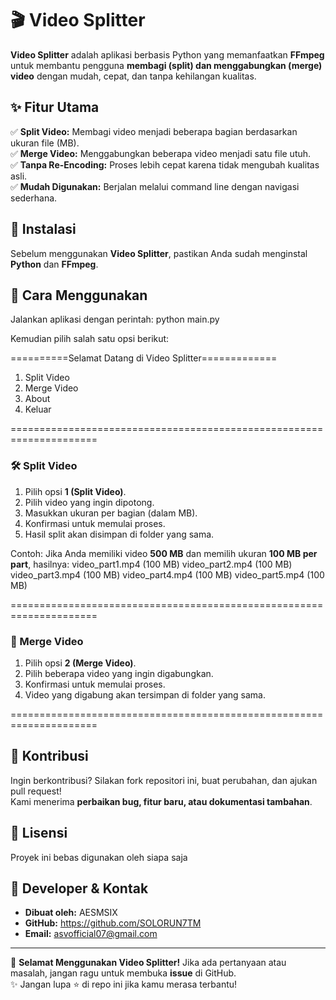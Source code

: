 # 🎬 Video Splitter


**Video Splitter** adalah aplikasi berbasis Python yang memanfaatkan **FFmpeg** untuk membantu pengguna **membagi (split) dan menggabungkan (merge) video** dengan mudah, cepat, dan tanpa kehilangan kualitas.

## ✨ Fitur Utama

✅ **Split Video:** Membagi video menjadi beberapa bagian berdasarkan ukuran file (MB).  
✅ **Merge Video:** Menggabungkan beberapa video menjadi satu file utuh.  
✅ **Tanpa Re-Encoding:** Proses lebih cepat karena tidak mengubah kualitas asli.  
✅ **Mudah Digunakan:** Berjalan melalui command line dengan navigasi sederhana.  

## 📌 Instalasi

Sebelum menggunakan **Video Splitter**, pastikan Anda sudah menginstal **Python** dan **FFmpeg**.

## 🚀 Cara Menggunakan

Jalankan aplikasi dengan perintah: python main.py

Kemudian pilih salah satu opsi berikut:

==========Selamat Datang di Video Splitter=============

   1. Split Video
   2. Merge Video
   3. About
   4. Keluar

=====================================================================
### **🛠️ Split Video**
1. Pilih opsi **1 (Split Video)**.
2. Pilih video yang ingin dipotong.
3. Masukkan ukuran per bagian (dalam MB).
4. Konfirmasi untuk memulai proses.
5. Hasil split akan disimpan di folder yang sama.

Contoh:
Jika Anda memiliki video **500 MB** dan memilih ukuran **100 MB per part**, hasilnya: video_part1.mp4 (100 MB) video_part2.mp4 (100 MB) video_part3.mp4 (100 MB) video_part4.mp4 (100 MB) video_part5.mp4 (100 MB)

=====================================================================
### **🔗 Merge Video**
1. Pilih opsi **2 (Merge Video)**.
2. Pilih beberapa video yang ingin digabungkan.
3. Konfirmasi untuk memulai proses.
4. Video yang digabung akan tersimpan di folder yang sama.

=====================================================================
## 🎉 Kontribusi

Ingin berkontribusi? Silakan fork repositori ini, buat perubahan, dan ajukan pull request!  
Kami menerima **perbaikan bug, fitur baru, atau dokumentasi tambahan**.  

## 📝 Lisensi

Proyek ini bebas digunakan oleh siapa saja

## 👤 Developer & Kontak

- **Dibuat oleh:** AESMSIX
- **GitHub:** https://github.com/SOLORUN7TM
- **Email:** asvofficial07@gmail.com

---

🚀 **Selamat Menggunakan Video Splitter!** Jika ada pertanyaan atau masalah, jangan ragu untuk membuka **issue** di GitHub.  
✨ Jangan lupa ⭐ di repo ini jika kamu merasa terbantu!
